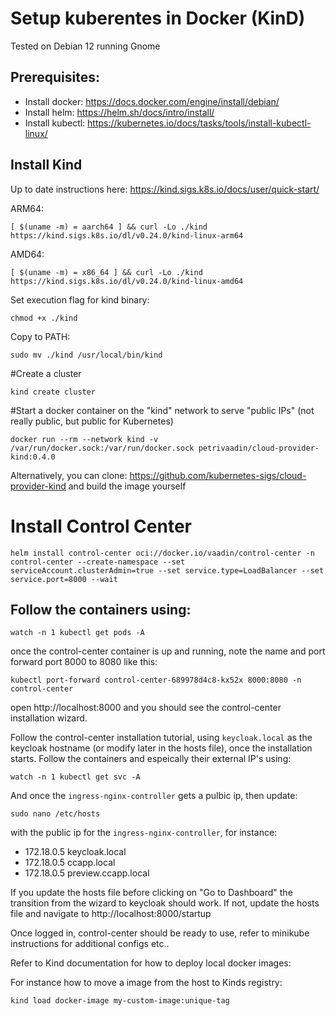 # Setup kuberentes in Docker (KinD)

Tested on Debian 12 running Gnome

## Prerequisites:
* Install docker: https://docs.docker.com/engine/install/debian/
* Install helm: https://helm.sh/docs/intro/install/
* Install kubectl: https://kubernetes.io/docs/tasks/tools/install-kubectl-linux/


## Install Kind

Up to date instructions here: https://kind.sigs.k8s.io/docs/user/quick-start/

ARM64: 
```
[ $(uname -m) = aarch64 ] && curl -Lo ./kind https://kind.sigs.k8s.io/dl/v0.24.0/kind-linux-arm64
```

AMD64:
```
[ $(uname -m) = x86_64 ] && curl -Lo ./kind https://kind.sigs.k8s.io/dl/v0.24.0/kind-linux-amd64
```

Set execution flag for kind binary: 

```
chmod +x ./kind
```

Copy to PATH:
```
sudo mv ./kind /usr/local/bin/kind
```

#Create a cluster
```
kind create cluster
```

#Start a docker container on the "kind" network to serve "public IPs" (not really public, but public for Kubernetes)
```
docker run --rm --network kind -v /var/run/docker.sock:/var/run/docker.sock petrivaadin/cloud-provider-kind:0.4.0
```

Alternatively, you can clone: https://github.com/kubernetes-sigs/cloud-provider-kind and build the image yourself

# Install Control Center
```
helm install control-center oci://docker.io/vaadin/control-center -n control-center --create-namespace --set serviceAccount.clusterAdmin=true --set service.type=LoadBalancer --set service.port=8000 --wait
```

## Follow the containers using: 
```
watch -n 1 kubectl get pods -A
```

once the control-center container is up and running, note the name and port forward port 8000 to 8080 like this: 
```
kubectl port-forward control-center-689978d4c8-kx52x 8000:8080 -n control-center
```

open http://localhost:8000 and you should see the control-center installation wizard. 

Follow the control-center installation tutorial, using `keycloak.local` as the keycloak hostname (or modify later in the hosts file), once the installation starts. Follow the containers and espeically their external IP's using: 
```
watch -n 1 kubectl get svc -A 
```

And once the `ingress-nginx-controller` gets a pulbic ip, then update: 
```
sudo nano /etc/hosts
```

with the public ip for the `ingress-nginx-controller`, for instance: 

* 172.18.0.5 keycloak.local
* 172.18.0.5 ccapp.local
* 172.18.0.5 preview.ccapp.local

If you update the hosts file before clicking on "Go to Dashboard" the transition from the wizard to keycloak should work. If not, update the hosts file and navigate to http://localhost:8000/startup 

Once logged in, control-center should be ready to use, refer to minikube instructions [](https://github.com/petrixh/ccapp/blob/main/README_MINIKUBE.md) for additional configs etc.. 

Refer to Kind documentation for how to deploy local docker images: [
](https://kind.sigs.k8s.io/docs/user/quick-start/#loading-an-image-into-your-cluster)

For instance how to move a image from the host to Kinds registry: 
```
kind load docker-image my-custom-image:unique-tag
```
